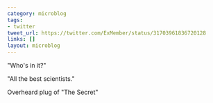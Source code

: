```yaml
---
category: microblog
tags:
- twitter
tweet_url: https://twitter.com/ExMember/status/31703961836720128
links: []
layout: microblog
---
```

"Who's in it?"

"All the best scientists." 

Overheard plug of "The Secret"
